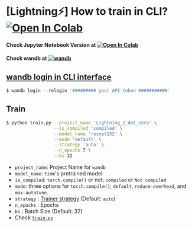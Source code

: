 # [Lightning⚡] How to train in CLI? [![Open In Colab](https://colab.research.google.com/assets/colab-badge.svg)](https://colab.research.google.com/drive/1HuqztVxmbk5MnL7sSVMoOAyGSB6v8LbE?usp=sharing) 


#### Check Jupyter Notebook Version at [![Open In Colab](https://colab.research.google.com/assets/colab-badge.svg)](https://colab.research.google.com/drive/1WQHt9KhTavEHC6CDkYSuBvoe8zgr4bk2?usp=sharing) 
#### Check wandb at [![wandb](https://raw.githubusercontent.com/wandb/assets/main/wandb-github-badge-gradient.svg)](https://wandb.ai/wako/Lightning_2_dot_zero?workspace=user-wako)


 
## [wandb login in CLI interface](https://docs.wandb.ai/ref/cli/wandb-login)
```python
$ wandb login --relogin '######### your API token ###########'                  
``` 

## Train 
```bash
$ python train.py --project_name 'Lightning_2_dot_zero' \
                  --is_compiled 'compiled' \
                  --model_name 'resnet152' \
                  --mode 'default' \
                  --strategy 'auto' \
                  --n_epochs 7 \
                  --bs 32
```

- `project_name`: Project Name for `wandb`
- `model_name`: `timm`'s pretrained model 
- `is_compiled`: `torch.compile()` or not; `compiled` or `Not compiled`
- `mode`: three options for `torch.compile()`; `default`, `reduce-overhead`, and `max-autotune`.
- `strategy` : [Trainer strategy](https://lightning.ai/docs/pytorch/stable/extensions/strategy.html) (Default: `auto`)
- `n_epochs` : Epochs
- `bs` : Batch Size (Default: 32)
- Check [`train.py`](https://github.com/renslightsaber/lightning-2-dot-zero/blob/main/compile_test/train.py)   







